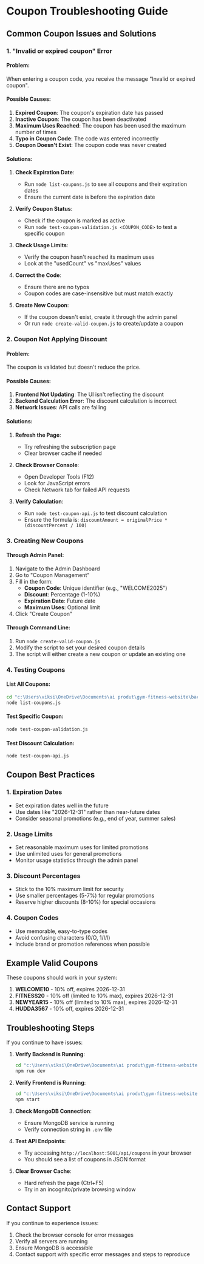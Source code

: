 # Coupon Troubleshooting Guide

## Common Coupon Issues and Solutions

### 1. "Invalid or expired coupon" Error

#### Problem:
When entering a coupon code, you receive the message "Invalid or expired coupon".

#### Possible Causes:
1. **Expired Coupon**: The coupon's expiration date has passed
2. **Inactive Coupon**: The coupon has been deactivated
3. **Maximum Uses Reached**: The coupon has been used the maximum number of times
4. **Typo in Coupon Code**: The code was entered incorrectly
5. **Coupon Doesn't Exist**: The coupon code was never created

#### Solutions:

1. **Check Expiration Date**:
   - Run `node list-coupons.js` to see all coupons and their expiration dates
   - Ensure the current date is before the expiration date

2. **Verify Coupon Status**:
   - Check if the coupon is marked as active
   - Run `node test-coupon-validation.js <COUPON_CODE>` to test a specific coupon

3. **Check Usage Limits**:
   - Verify the coupon hasn't reached its maximum uses
   - Look at the "usedCount" vs "maxUses" values

4. **Correct the Code**:
   - Ensure there are no typos
   - Coupon codes are case-insensitive but must match exactly

5. **Create New Coupon**:
   - If the coupon doesn't exist, create it through the admin panel
   - Or run `node create-valid-coupon.js` to create/update a coupon

### 2. Coupon Not Applying Discount

#### Problem:
The coupon is validated but doesn't reduce the price.

#### Possible Causes:
1. **Frontend Not Updating**: The UI isn't reflecting the discount
2. **Backend Calculation Error**: The discount calculation is incorrect
3. **Network Issues**: API calls are failing

#### Solutions:

1. **Refresh the Page**:
   - Try refreshing the subscription page
   - Clear browser cache if needed

2. **Check Browser Console**:
   - Open Developer Tools (F12)
   - Look for JavaScript errors
   - Check Network tab for failed API requests

3. **Verify Calculation**:
   - Run `node test-coupon-api.js` to test discount calculation
   - Ensure the formula is: `discountAmount = originalPrice * (discountPercent / 100)`

### 3. Creating New Coupons

#### Through Admin Panel:
1. Navigate to the Admin Dashboard
2. Go to "Coupon Management"
3. Fill in the form:
   - **Coupon Code**: Unique identifier (e.g., "WELCOME2025")
   - **Discount**: Percentage (1-10%)
   - **Expiration Date**: Future date
   - **Maximum Uses**: Optional limit
4. Click "Create Coupon"

#### Through Command Line:
1. Run `node create-valid-coupon.js`
2. Modify the script to set your desired coupon details
3. The script will either create a new coupon or update an existing one

### 4. Testing Coupons

#### List All Coupons:
```bash
cd "c:\Users\viksi\OneDrive\Documents\ai produt\gym-fitness-website\backend"
node list-coupons.js
```

#### Test Specific Coupon:
```bash
node test-coupon-validation.js
```

#### Test Discount Calculation:
```bash
node test-coupon-api.js
```

## Coupon Best Practices

### 1. Expiration Dates
- Set expiration dates well in the future
- Use dates like "2026-12-31" rather than near-future dates
- Consider seasonal promotions (e.g., end of year, summer sales)

### 2. Usage Limits
- Set reasonable maximum uses for limited promotions
- Use unlimited uses for general promotions
- Monitor usage statistics through the admin panel

### 3. Discount Percentages
- Stick to the 10% maximum limit for security
- Use smaller percentages (5-7%) for regular promotions
- Reserve higher discounts (8-10%) for special occasions

### 4. Coupon Codes
- Use memorable, easy-to-type codes
- Avoid confusing characters (0/O, 1/I/l)
- Include brand or promotion references when possible

## Example Valid Coupons

These coupons should work in your system:

1. **WELCOME10** - 10% off, expires 2026-12-31
2. **FITNESS20** - 10% off (limited to 10% max), expires 2026-12-31
3. **NEWYEAR15** - 10% off (limited to 10% max), expires 2026-12-31
4. **HUDDA3567** - 10% off, expires 2026-12-31

## Troubleshooting Steps

If you continue to have issues:

1. **Verify Backend is Running**:
   ```bash
   cd "c:\Users\viksi\OneDrive\Documents\ai produt\gym-fitness-website\backend"
   npm run dev
   ```

2. **Verify Frontend is Running**:
   ```bash
   cd "c:\Users\viksi\OneDrive\Documents\ai produt\gym-fitness-website\frontend"
   npm start
   ```

3. **Check MongoDB Connection**:
   - Ensure MongoDB service is running
   - Verify connection string in `.env` file

4. **Test API Endpoints**:
   - Try accessing `http://localhost:5001/api/coupons` in your browser
   - You should see a list of coupons in JSON format

5. **Clear Browser Cache**:
   - Hard refresh the page (Ctrl+F5)
   - Try in an incognito/private browsing window

## Contact Support

If you continue to experience issues:
1. Check the browser console for error messages
2. Verify all servers are running
3. Ensure MongoDB is accessible
4. Contact support with specific error messages and steps to reproduce